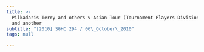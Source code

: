 ```yaml
---
title: >-
  Pilkadaris Terry and others v Asian Tour (Tournament Players Division) Pte Ltd
  and another
subtitle: "[2010] SGHC 294 / 06\_October\_2010"
tags: null

---
```


